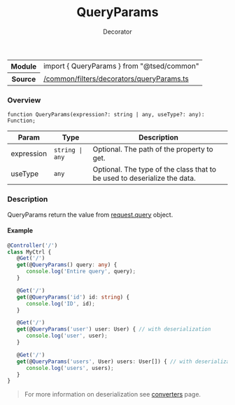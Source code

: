 
<header class="symbol-info-header"><h1 id="queryparams">QueryParams</h1><label class="symbol-info-type-label decorator">Decorator</label></header>
<!-- summary -->
<section class="symbol-info"><table class="is-full-width"><tbody><tr><th>Module</th><td><div class="lang-typescript"><span class="token keyword">import</span> { QueryParams }&nbsp;<span class="token keyword">from</span>&nbsp;<span class="token string">"@tsed/common"</span></div></td></tr><tr><th>Source</th><td><a href="https://github.com/Romakita/ts-express-decorators/blob/v4.10.1/src//common/filters/decorators/queryParams.ts#L0-L0">/common/filters/decorators/queryParams.ts</a></td></tr></tbody></table></section>
<!-- overview -->


### Overview


<pre><code class="typescript-lang ">function <span class="token function">QueryParams</span><span class="token punctuation">(</span>expression?<span class="token punctuation">:</span> <span class="token keyword">string</span> | <span class="token keyword">any</span><span class="token punctuation">,</span> useType?<span class="token punctuation">:</span> <span class="token keyword">any</span><span class="token punctuation">)</span><span class="token punctuation">:</span> Function<span class="token punctuation">;</span></code></pre>


<!-- Parameters -->


Param | Type | Description
---|---|---
 expression|<code>string &#124; any</code>|Optional. The path of the property to get.
 useType|<code>any</code>|Optional. The type of the class that to be used to deserialize the data.




<!-- Description -->


### Description

QueryParams return the value from [request.query](http://expressjs.com/en/4x/api.html#req.query) object.

#### Example

```typescript
@Controller('/')
class MyCtrl {
   @Get('/')
   get(@QueryParams() query: any) {
      console.log('Entire query', query);
   }

   @Get('/')
   get(@QueryParams('id') id: string) {
      console.log('ID', id);
   }

   @Get('/')
   get(@QueryParams('user') user: User) { // with deserialization
      console.log('user', user);
   }

   @Get('/')
   get(@QueryParams('users', User) users: User[]) { // with deserialization
      console.log('users', users);
   }
}
```
> For more information on deserialization see [converters](docs/converters.md) page.

<!-- Members -->

